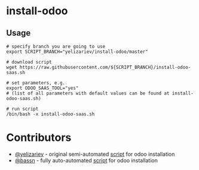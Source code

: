 # install-odoo

Usage
-----

    # specify branch you are going to use
    export SCRIPT_BRANCH="yelizariev/install-odoo/master"

    # download script
    wget https://raw.githubusercontent.com/${SCRIPT_BRANCH}/install-odoo-saas.sh

    # set parameters, e.g.
    export ODOO_SAAS_TOOL="yes"
    # (list of all parameters with default values can be found at install-odoo-saas.sh)

    # run script
    /bin/bash -x install-odoo-saas.sh

# Contributors

* [@yelizariev](https://github.com/yelizariev) - original semi-automated [script](https://gist.github.com/yelizariev/2abdd91d00dddc4e4fa4) for odoo installation
* [@bassn](https://github.com/bassn) - fully auto-automated [script](https://gist.github.com/bassn/996f8b168f0b1406dd54) for odoo installation
